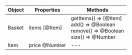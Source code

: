 Object | Properties | Methods
--- | --- | ---
Basket | items [@Item] | getItems() => [@Item] <br> add() => @Boolean <br> remove() => @Boolean <br> size() => @Number
Item | price @Number | ---